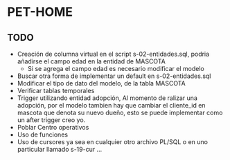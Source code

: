 # PET-HOME

## TODO
- Creación de columna virtual en el script s-02-entidades.sql, podria añadirse el campo edad en la entidad de MASCOTA
	- Si se agrega el campo edad es necesario modificar el modelo
- Buscar otra forma de implementar un default en s-02-entidades.sql
- Modificar el tipo de dato del modelo, de la tabla MASCOTA
- Verificar tablas temporales
- Trigger utilizando entidad adopción,
	Al momento de ralizar una adopción, por el modelo tambien hay que cambiar el cliente_id en mascota que denota
	su nuevo dueño, esto se puede implementar como un after trigger creo yo.
- Poblar Centro operativos
- Uso de funciones
- Uso de cursores ya sea en cualquier otro archivo PL/SQL o en uno particular 
	llamado s-19-cur ...
